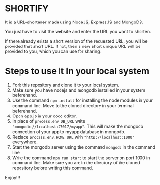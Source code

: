 # SHORTIFY

It is a URL-shortener made using NodeJS, ExpressJS and MongoDB.

You just have to visit the website and enter the URL you want to shorten.

If there already exists a short version of the requested URL, you will be provided that short URL.
If not, then a new short unique URL will be provided to you, which you can use for sharing.

# Steps to use it in your local system
1. Fork this repository and clone it to your local system.
2. Make sure you have nodejs and mongodb installed in your system beforehand.
3. Use the command `npm install` for installing the node modules in your command line. Move to the cloned directory in your terminal beforehand.
4. Open app.js in your code editor.
5. In place of `process.env.DB_URL` write `"mongodb://localhost:27017/myapp"`. This will make the mongodb connection of your app to myapp database in mongodb.
6. Replace `process.env.HOME_URL` with `"http://localhost:1000"` everywhere.
7. Start the mongodb server using the command `mongodb` in the command line.
8. Write the command `npm run start` to start the server on port 1000 in command line. Make sure you are in the directory of the cloned repository before writing this command.

Enjoy!!!


